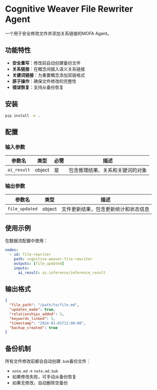 # Cognitive Weaver File Rewriter Agent

一个用于安全修改文件并添加关系链接的MOFA Agent。

## 功能特性

- **安全重写**：修改前自动创建备份文件
- **关系链接**：在概念间插入语义关系链接
- **关键词链接**：为重要概念添加双链格式
- **原子操作**：确保文件修改的完整性
- **错误恢复**：支持从备份恢复

## 安装

```bash
pip install -e .
```

## 配置

### 输入参数

| 参数名 | 类型 | 必需 | 描述 |
|--------|------|------|------|
| `ai_result` | object | 是 | 包含推理结果、关系和关键词的对象 |

### 输出参数

| 参数名 | 类型 | 描述 |
|--------|------|------|
| `file_updated` | object | 文件更新结果，包含更新统计和状态信息 |

## 使用示例

在数据流配置中使用：

```yaml
nodes:
  - id: file-rewriter
    path: cognitive-weaver-file-rewriter
    outputs: [file_updated]
    inputs:
      ai_result: ai-inference/inference_result
```

## 输出格式

```json
{
  "file_path": "/path/to/file.md",
  "updates_made": true,
  "relationships_added": 3,
  "keywords_linked": 5,
  "timestamp": "2024-01-01T12:00:00",
  "backup_created": true
}
```

## 备份机制

所有文件修改前都会自动创建`.bak`备份文件：
- `note.md` → `note.md.bak`
- 如果修改失败，可手动从备份恢复
- 如果无修改，自动删除空备份
